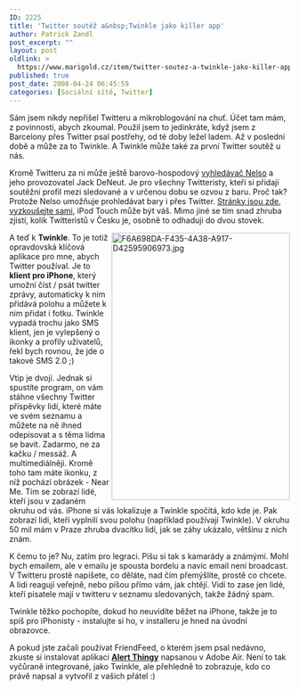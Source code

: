 ```yaml
---
ID: 2225
title: 'Twitter soutěž a&nbsp;Twinkle jako killer app'
author: Patrick Zandl
post_excerpt: ""
layout: post
oldlink: >
  https://www.marigold.cz/item/twitter-soutez-a-twinkle-jako-killer-app
published: true
post_date: 2008-04-24 06:45:59
categories: [Sociální sítě, Twitter]
---
```

Sám jsem nikdy nepřišel Twitteru a mikroblogování na chuť. Účet tam mám, z povinnosti, abych zkoumal. Použil jsem to jedinkráte, když jsem z Barcelony přes Twitter psal postřehy, od té doby ležel ladem. Až v poslední době a může za to Twinkle. A Twinkle může také za první Twitter soutěž u nás. 

Kromě Twitteru za ni může ještě barovo-hospodový <a href="http://www.nelso.cz">vyhledávač Nelso</a> a jeho provozovatel Jack DeNeut. Je pro všechny Twitteristy, kteří si přidají soutěžní profil mezi sledované a v určenou dobu se ozvou z baru. Proč tak? Protože Nelso umožňuje prohledávat bary i přes Twitter. <a href="http://www.nelso.cz/soutez/">Stránky jsou zde, vyzkoušejte sami</a>, iPod Touch může být váš. Mimo jiné se tím snad zhruba zjistí, kolik Twitteristů v Česku je, osobně to odhaduji do dvou stovek. 

<img src="http://www.marigold.cz/wp-content/uploads//F6A698DA-F435-4A38-A917-D42595906973.jpg" alt="F6A698DA-F435-4A38-A917-D42595906973.jpg" border="0" width="320" height="480" align="right" /> A teď k <strong>Twinkle</strong>. To je totiž opravdovská klíčová aplikace pro mne, abych Twitter používal. Je to <strong>klient pro iPhone</strong>, který umožní číst / psát twitter zprávy, automaticky k nim přidává polohu a můžete k nim přidat i fotku. Twinkle vypadá trochu jako SMS klient, jen je vylepšený o ikonky a profily uživatelů, řekl bych rovnou, že jde o takové SMS 2.0 ;) 

Vtip je dvojí. Jednak si spustíte program, on vám stáhne všechny Twitter příspěvky lidí, které máte ve svém seznamu a můžete na ně ihned odepisovat a s těma lidma se bavit. Zadarmo, ne za kačku / messáž. A multimediálněji. Kromě toho tam máte ikonku, z níž pochází obrázek - Near Me. Tím se zobrazí lidé, kteří jsou v zadaném okruhu od vás. iPhone si vás lokalizuje a Twinkle spočítá, kdo kde je. Pak zobrazí lidi, kteří vyplnili svou polohu (například používají Twinkle). V okruhu 50 mil mám v Praze zhruba dvacítku lidí, jak se záhy ukázalo, většinu z nich znám. 

K čemu to je? Nu, zatím pro legraci. Píšu si tak s kamarády a známými. Mohl bych emailem, ale v emailu je spousta bordelu a navíc email není broadcast. V Twitteru prostě napíšete, co děláte, nad čím přemýšlíte, prostě co chcete. A lidi reagují veřejně, nebo píšou přímo vám, jak chtějí. Vidí to zase jen lidé, kteří pisatele mají v twitteru v seznamu sledovaných, takže žádný spam.

Twinkle těžko pochopíte, dokud ho neuvidíte běžet na iPhone, takže je to spíš pro iPhonisty - instalujte si ho, v installeru je hned na úvodní obrazovce. 

A pokud jste začali používat FriendFeed, o kterém jsem psal nedávno, zkuste si instalovat aplikaci <a href="http://www.alertthingy.com/"><strong>Alert Thingy</strong></a> napsanou v Adobe Air. Není to tak vyčůraně integrované, jako Twinkle, ale přehledně to zobrazuje, kdo co právě napsal a vytvořil z vašich přátel :)